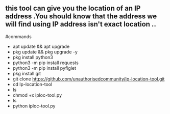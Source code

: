 ## this tool can give you the location of an IP address .You should know that the address we will find using IP address isn't exact location .. 

#commands

- apt update && apt upgrade  
- pkg update && pkg upgrade -y  
- pkg install python3  
- python3 -m pip install requests  
- python3 -m pip install pyfiglet  
- pkg install git  
- git clone https://github.com/unauthorisedcommunity/Ip-location-tool.git  
- cd Ip-location-tool  
- ls  
- chmod +x iploc-tool.py  
- ls  
- python iploc-tool.py